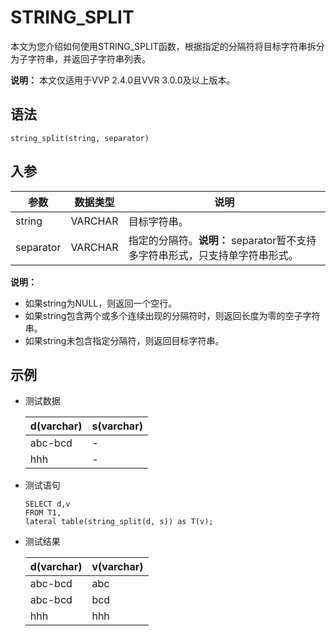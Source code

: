 # STRING\_SPLIT

本文为您介绍如何使用STRING\_SPLIT函数，根据指定的分隔符将目标字符串拆分为子字符串，并返回子字符串列表。

**说明：** 本文仅适用于VVP 2.4.0且VVR 3.0.0及以上版本。

## 语法

```
string_split(string, separator)
```

## 入参

|参数|数据类型|说明|
|--|----|--|
|string|VARCHAR|目标字符串。|
|separator|VARCHAR|指定的分隔符。**说明：** separator暂不支持多字符串形式，只支持单字符串形式。 |

**说明：**

-   如果string为NULL，则返回一个空行。
-   如果string包含两个或多个连续出现的分隔符时，则返回长度为零的空子字符串。
-   如果string未包含指定分隔符，则返回目标字符串。

## 示例

-   测试数据

    |d\(varchar\)|s\(varchar\)|
    |------------|------------|
    |abc-bcd|-|
    |hhh|-|

-   测试语句

    ```
    SELECT d,v 
    FROM T1, 
    lateral table(string_split(d, s)) as T(v);
    ```

-   测试结果

    |d\(varchar\)|v\(varchar\)|
    |------------|------------|
    |abc-bcd|abc|
    |abc-bcd|bcd|
    |hhh|hhh|


